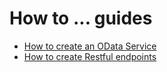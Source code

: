 # How to ... guides

- [How to create an OData Service](101%20-%20How%20to%20create%20an%20OData%20Service.md)
- [How to create Restful endpoints](102%20-%20How%20to%20create%20Restful%20endpoints.md)